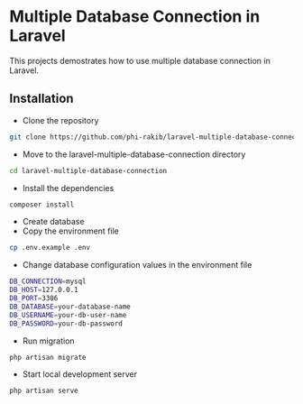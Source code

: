 # Multiple Database Connection in Laravel

This projects demostrates how to use multiple database connection in Laravel.

## Installation

- Clone the repository
```bash
git clone https://github.com/phi-rakib/laravel-multiple-database-connection.git
```

- Move to the laravel-multiple-database-connection directory
```bash
cd laravel-multiple-database-connection
```

- Install the dependencies
```bash
composer install
```
- Create database
- Copy the environment file
```bash
cp .env.example .env
```
- Change database configuration values in the environment file
```bash
DB_CONNECTION=mysql
DB_HOST=127.0.0.1
DB_PORT=3306
DB_DATABASE=your-database-name
DB_USERNAME=your-db-user-name
DB_PASSWORD=your-db-password
```
- Run migration
```bash
php artisan migrate
```
- Start local development server
```bash
php artisan serve
```